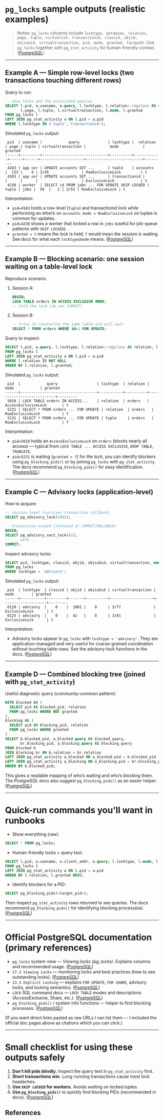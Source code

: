 # `pg_locks` sample outputs (realistic examples)

> Notes: `pg_locks` columns include `locktype, database, relation, page, tuple, virtualxid, transactionid, classid, objid, objsubid, virtualtransaction, pid, mode, granted, fastpath`. Use `pg_locks` together with `pg_stat_activity` for human-friendly context. ([PostgreSQL][1])

---

## Example A — Simple row-level locks (two transactions touching different rows)

Query to run:

```sql
-- show locks and the associated queries
SELECT l.pid, a.usename, a.query, l.locktype, l.relation::regclass AS relation,
       l.page, l.tuple, l.virtualtransaction, l.mode, l.granted
FROM pg_locks l
LEFT JOIN pg_stat_activity a ON l.pid = a.pid
WHERE l.locktype IN ('tuple','transactionid');
```

Simulated `pg_locks` output:

```
 pid  | usename |            query             | locktype |  relation  | page | tuple | virtualtransaction |           mode           | granted
------+---------+------------------------------+----------+------------+------+------+--------------------+--------------------------+---------
 4103 | app usr | UPDATE accounts SET ...      | tuple    | accounts   |  123 |    4 | 3/45               | RowExclusiveLock         | t
 4103 | app usr | UPDATE accounts SET ...      | transactionid |        |      |      |                    | ExclusiveLock            | t
 4238 | worker  | SELECT id FROM jobs ... FOR UPDATE SKIP LOCKED | tuple | jobs |  56  |   2 | 3/52 | RowExclusiveLock | t
```

Interpretation:

* `pid=4103` holds a row-level (`tuple`) and transactionid lock while performing an `UPDATE` on `accounts`. `mode = RowExclusiveLock` on tuples is common for updates.
* `pid=4238` shows a worker that locked a row in `jobs` (useful for job-queue patterns with `SKIP LOCKED`).
* `granted = t` means the lock is held; `f` would mean the session is waiting. See docs for what each `locktype`/`mode` means. ([PostgreSQL][1])

---

## Example B — Blocking scenario: one session waiting on a table-level lock

Reproduce scenario:

1. Session A:

   ```sql
   BEGIN;
   LOCK TABLE orders IN ACCESS EXCLUSIVE MODE;
   -- hold the lock (do not COMMIT)
   ```

2. Session B:

   ```sql
   -- tries to read/write the same table and will wait
   SELECT * FROM orders WHERE id=1 FOR UPDATE;
   ```

Query to inspect:

```sql
SELECT l.pid, a.query, l.locktype, l.relation::regclass AS relation, l.mode, l.granted
FROM pg_locks l
LEFT JOIN pg_stat_activity a ON l.pid = a.pid
WHERE l.relation IS NOT NULL
ORDER BY l.relation, l.granted;
```

Simulated `pg_locks` output:

```
 pid  |            query                  | locktype  | relation |           mode            | granted
------+-----------------------------------+-----------+----------+---------------------------+---------
 5010 | LOCK TABLE orders IN ACCESS...    | relation  | orders   | AccessExclusiveLock       | t
 5231 | SELECT * FROM orders ... FOR UPDATE | relation  | orders   | RowExclusiveLock          | f
 5231 | SELECT * FROM orders ... FOR UPDATE | tuple     | orders   | RowExclusiveLock          | f
```

Interpretation:

* `pid=5010` holds an `AccessExclusiveLock` on `orders` (blocks nearly all access) — typical from `LOCK TABLE ... ACCESS EXCLUSIVE`, `DROP TABLE`, `TRUNCATE`.
* `pid=5231` is waiting (`granted = f`) for the lock; you can identify blockers using `pg_blocking_pids()` or by joining `pg_locks` with `pg_stat_activity`. The docs recommend `pg_blocking_pids()` for easy identification. ([PostgreSQL][1])

---

## Example C — Advisory locks (application-level)

How to acquire:

```sql
-- session-level (survives transaction rollback)
SELECT pg_advisory_lock(1001);

-- transaction-scoped (released at COMMIT/ROLLBACK)
BEGIN;
SELECT pg_advisory_xact_lock(42);
-- ... work ...
COMMIT;
```

Inspect advisory locks:

```sql
SELECT pid, locktype, classid, objid, objsubid, virtualtransaction, mode, granted
FROM pg_locks
WHERE locktype = 'advisory';
```

Simulated `pg_locks` output:

```
 pid  | locktype  | classid | objid | objsubid | virtualtransaction |        mode        | granted
------+-----------+---------+-------+----------+--------------------+--------------------+---------
 6120 | advisory  |    0    |  1001 |    0     | 3/77               | ExclusiveLock      | t
 6125 | advisory  |    0    |  42   |    0     | 3/81               | ExclusiveLock      | t
```

Interpretation:

* Advisory locks appear in `pg_locks` with `locktype = 'advisory'`. They are application-managed and very useful for coarse-grained coordination without touching table rows. See the advisory-lock functions in the docs. ([PostgreSQL][2])

---

## Example D — Combined blocking tree (joined with `pg_stat_activity`)

Useful diagnostic query (community-common pattern):

```sql
WITH blocked AS (
  SELECT pid AS blocked_pid, relation
  FROM pg_locks WHERE NOT granted
),
blocking AS (
  SELECT pid AS blocking_pid, relation
  FROM pg_locks WHERE granted
)
SELECT b.blocked_pid, a_blocked.query AS blocked_query,
       br.blocking_pid, a_blocking.query AS blocking_query
FROM blocked b
JOIN blocking br ON b.relation = br.relation
LEFT JOIN pg_stat_activity a_blocked ON a_blocked.pid = b.blocked_pid
LEFT JOIN pg_stat_activity a_blocking ON a_blocking.pid = br.blocking_pid
ORDER BY b.blocked_pid;
```

This gives a readable mapping of who’s waiting and who’s blocking them. The PostgreSQL docs also suggest `pg_blocking_pids()` as an easier helper. ([PostgreSQL][1])

---

# Quick-run commands you’ll want in runbooks

* Show everything (raw):

```sql
SELECT * FROM pg_locks;
```

* Human-friendly locks + query text:

```sql
SELECT l.pid, a.usename, a.client_addr, a.query, l.locktype, l.mode, l.relation::regclass AS relation, l.page, l.tuple, l.granted
FROM pg_locks l
LEFT JOIN pg_stat_activity a ON l.pid = a.pid
ORDER BY l.relation, l.granted DESC;
```

* Identify blockers for a PID:

```sql
SELECT pg_blocking_pids(<target_pid>);
```

Then inspect `pg_stat_activity` rows returned to see queries. The docs recommend `pg_blocking_pids()` for identifying blocking process(es). ([PostgreSQL][1])

---

# Official PostgreSQL documentation (primary references)

* `pg_locks` system view — *Viewing locks (pg\_locks)*. Explains columns and recommended usage. ([PostgreSQL][1])
* `27.3 Viewing Locks` — monitoring locks and best practices (how to see outstanding locks). ([PostgreSQL][3])
* `13.3 Explicit Locking` — explains `FOR UPDATE`, `FOR SHARE`, advisory locks, and locking semantics. ([PostgreSQL][2])
* `LOCK` SQL command docs — `LOCK TABLE` modes and descriptions (AccessExclusive, Share, etc.). ([PostgreSQL][4])
* `pg_blocking_pids()` / system info functions — helper to find blocking processes. ([PostgreSQL][5])

(If you want direct links pasted as raw URLs I can list them — I included the official doc pages above as citations which you can click.)

---

# Small checklist for using these outputs safely

1. **Don’t kill pids blindly.** Inspect the query text in `pg_stat_activity` first.
2. **Short transactions win.** Long-running transactions cause most lock headaches.
3. **Use `SKIP LOCKED` for workers.** Avoids waiting on locked tuples.
4. **Use `pg_blocking_pids()`** to quickly find blocking PIDs (recommended in docs). ([PostgreSQL][1])

## References

[1]: https://www.postgresql.org/docs/current/view-pg-locks.html?utm_source=chatgpt.com "Documentation: 17: 52.12. pg_locks - PostgreSQL"
[2]: https://www.postgresql.org/docs/current/explicit-locking.html?utm_source=chatgpt.com "Documentation: 17: 13.3. Explicit Locking - PostgreSQL"
[3]: https://www.postgresql.org/docs/current/monitoring-locks.html?utm_source=chatgpt.com "Documentation: 17: 27.3. Viewing Locks - PostgreSQL"
[4]: https://www.postgresql.org/docs/current/sql-lock.html?utm_source=chatgpt.com "Documentation: 17: LOCK - PostgreSQL"
[5]: https://www.postgresql.org/docs/9.6/functions-info.html?utm_source=chatgpt.com "Documentation: 9.6: System Information Functions - PostgreSQL"
